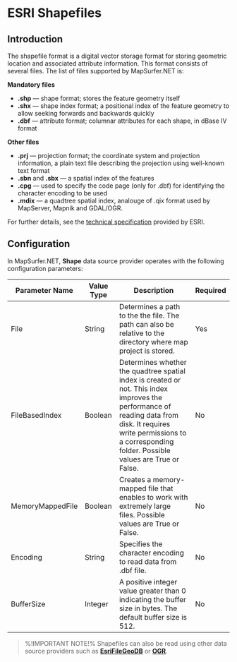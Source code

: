 # ESRI Shapefiles


## Introduction

The shapefile format is a digital vector storage format for storing geometric location and associated attribute information. This format consists of several files. The list of files supported by MapSurfer.NET is: 

**Mandatory files**

- **.shp** — shape format; stores the feature geometry itself
- **.shx** — shape index format; a positional index of the feature geometry to allow seeking forwards and backwards quickly
- **.dbf** — attribute format; columnar attributes for each shape, in dBase IV format


**Other files**

- **.prj** — projection format; the coordinate system and projection information, a plain text file describing the projection using well-known text format
- **.sbn** and **.sbx** — a spatial index of the features
- **.cpg** — used to specify the code page (only for .dbf) for identifying the character encoding to be used
- **.mdix** — a quadtree spatial index, analouge of .qix format used by MapServer, Mapnik and GDAL/OGR.

For further details, see the [technical specification](http://www.esri.com/library/whitepapers/pdfs/shapefile.pdf) provided by ESRI. 


## Configuration

In MapSurfer.NET, **Shape** data source provider operates with the following configuration parameters:

Parameter Name | Value Type | Description | Required
------------ | ------------- | ------------- | -------------
File | String |Determines a path to the the file. The path can also be relative to the directory where map project is stored. | Yes
FileBasedIndex | Boolean | Determines whether the quadtree spatial index is created or not. This index improves the performance of reading data from disk. It requires write permissions to a corresponding folder. Possible values are True or False. | No
MemoryMappedFile | Boolean | Creates a memory-mapped file that enables to work with extremely large files. Possible values are True or False. | No
Encoding | String | Specifies the character encoding to read data from .dbf file. | No
BufferSize | Integer | A positive integer value greater than 0 indicating the buffer size in bytes. The default buffer size is 512.| No


> %!IMPORTANT NOTE!% Shapefiles can also be read using other data source providers such as
**[EsriFileGeoDB](usermanual/datasources/vector/esrigeodb.md)** or **[OGR](usermanual/datasources/vector/ogr.md)**.
